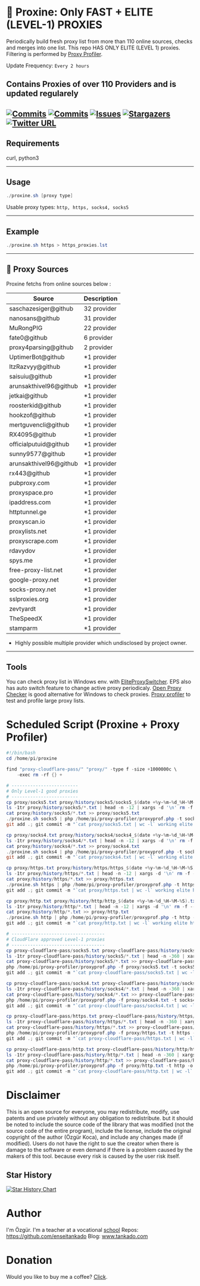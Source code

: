 # 🚀 Proxine: Only FAST + ELITE (LEVEL-1) PROXIES

Periodically build fresh proxy list from more than 110 online sources, checks and merges into one list. This repo HAS ONLY ELITE (LEVEL 1) proxies. Filtering is performed by [Proxy Profiler](https://github.com/enseitankado/proxy-profiler). 

 Update Frequency: ```Every 2 hours```

## Contains Proxies of over 110 Providers and is updated regularely

[![Commits](https://img.shields.io/github/last-commit/enseitankado/awesome-proxies?style=flat&logo=github)](https://github.com/enseitankado/awesome-proxies/commits/master)
[![Commits](https://img.shields.io/github/commit-activity/w/enseitankado/awesome-proxies?style=flat&logo=github)](https://github.com/enseitankado/awesome-proxies/commits/master)
[![Issues](https://img.shields.io/github/issues/enseitankado/awesome-proxies?style=flat&logo=github)](https://github.com/enseitankado/awesome-proxies/issues)
[![Stargazers](https://img.shields.io/github/stars/enseitankado/awesome-proxies?style=flat&logo=github)](https://github.com/enseitankado/awesome-proxies/stargazers)
[![Twitter URL](https://img.shields.io/twitter/url/https/twitter.com/OzgurKoca2.svg?style=social&label=Follow%20%40OzgurKoca)](https://twitter.com/OzgurKoca2)
------------------------------------------------------------

## Requirements
curl, python3

------------------------------------------------------------

## Usage

```powershell
./proxine.sh [proxy type]
```
 Usable proxy types: ```http, https, socks4, socks5```

------------------------------------------------------------

## Example

```powershell
./proxine.sh https > https_proxies.lst
```

------------------------------------------------------------

## 🔎 Proxy Sources

 Proxine fetchs from online sources below :

Source | Description
--- | ---
saschazesiger@github | 32 provider
nanosans@github | 31 provider
MuRongPIG | 22 provider
fate0@github | 6 provider
proxy4parsing@github | 2 provider
UptimerBot@github | *1 provider
ItzRazvyy@github | *1 provider
saisuiu@github | *1 provider
arunsakthivel96@github | *1 provider
jetkai@github | *1 provider
roosterkid@github | *1 provider
hookzof@github | *1 provider
mertguvencli@github | *1 provider
RX4095@github | *1 provider
officialputuid@github | *1 provider
sunny9577@github | *1 provider
arunsakthivel96@github | *1 provider
rx443@github | *1 provider
pubproxy.com | *1 provider
proxyspace.pro | *1 provider
ipaddress.com | *1 provider
httptunnel.ge | *1 provider
proxyscan.io | *1 provider
proxylists.net | *1 provider
proxyscrape.com | *1 provider
rdavydov | *1 provider 
spys.me | *1 provider
free-proxy-list.net | *1 provider
google-proxy.net | *1 provider
socks-proxy.net | *1 provider
sslproxies.org | *1 provider
zevtyardt | *1 provider
TheSpeedX | *1 provider
stamparm | *1 provider

* Highly possible multiple provider which undisclosed by project owner.

------------------------------------------------------------

## Tools

You can check proxy list in Windows env. with [EliteProxySwitcher](https://www.eliteproxyswitcher.com/). EPS also has auto switch feature to change active proxy periodicaly.
[Open Proxy Checker](https://openproxy.space/software/proxy-checker) is good alternative for Windows to check proxies. [Proxy profiler](https://github.com/enseitankado/proxy-profiler) to test and profile large proxy lists.

# Scheduled Script (Proxine + Proxy Profiler)

```powershell
#!/bin/bash
cd /home/pi/proxine

find "proxy-cloudflare-pass/" "proxy/" -type f -size +1000000c \
    -exec rm -rf {} +

# -------------------------
# Only Level-1 good proxies
# -------------------------
cp proxy/socks5.txt proxy/history/socks5/socks5_$(date +%y-%m-%d_%H-%M-%S).txt
ls -1tr proxy/history/socks5/*.txt | head -n -12 | xargs -d '\n' rm -f --
cat proxy/history/socks5/*.txt >> proxy/socks5.txt
./proxine.sh socks5 | php /home/pi/proxy-profiler/proxyprof.php -t socks5 -l 1 -g -o proxy/socks5.txt -s -e -n 500
git add .; git commit -m "`cat proxy/socks5.txt | wc -l` working elite socks5 proxies added."; git push -f

cp proxy/socks4.txt proxy/history/socks4/socks4_$(date +%y-%m-%d_%H-%M-%S).txt
ls -1tr proxy/history/socks4/*.txt | head -n -12 | xargs -d '\n' rm -f --
cat proxy/history/socks4/*.txt >> proxy/socks4.txt
./proxine.sh socks4 | php /home/pi/proxy-profiler/proxyprof.php -t socks4 -l 1 -g -o proxy/socks4.txt -s -e -n 500
git add .; git commit -m "`cat proxy/socks4.txt | wc -l` working elite socks4 proxies added."; git push -f

cp proxy/https.txt proxy/history/https/https_$(date +%y-%m-%d_%H-%M-%S).txt
ls -1tr proxy/history/https/*.txt | head -n -12 | xargs -d '\n' rm -f --
cat proxy/history/https/*.txt >> proxy/https.txt
./proxine.sh https | php /home/pi/proxy-profiler/proxyprof.php -t https -l 1 -g -o proxy/https.txt -n 1000 -s -e
git add .; git commit -m "`cat proxy/https.txt | wc -l` working elite https proxies added."; git push -f

cp proxy/http.txt proxy/history/http/http_$(date +%y-%m-%d_%H-%M-%S).txt
ls -1tr proxy/history/http/*.txt | head -n -12 | xargs -d '\n' rm -f --
cat proxy/history/http/*.txt >> proxy/http.txt
./proxine.sh http | php /home/pi/proxy-profiler/proxyprof.php -t http -l 1 -g -o proxy/http.txt -n 1000 -s -e
git add .; git commit -m "`cat proxy/http.txt | wc -l` working elite http proxies added."; git push -f

# -----------------------------------
# CloudFlare approved Level-1 proxies
# -----------------------------------
cp proxy-cloudflare-pass/socks5.txt proxy-cloudflare-pass/history/socks5/socks5_$(date +%y-%m-%d_%H-%M-%S).txt
ls -1tr proxy-cloudflare-pass/history/socks5/*.txt | head -n -360 | xargs -d '\n' rm -f --
cat proxy-cloudflare-pass/history/socks5/*.txt >> proxy-cloudflare-pass/socks5.txt
php /home/pi/proxy-profiler/proxyprof.php -f proxy/socks5.txt -t socks5 -o proxy-cloudflare-pass/socks5.txt -s -a https://www.tankado.com/ -y 3 -c 5 -e -g
git add .; git commit -m "`cat proxy-cloudflare-pass/socks5.txt | wc -l` CloudFlare approved elite socks5 proxies added."; git push -f

cp proxy-cloudflare-pass/socks4.txt proxy-cloudflare-pass/history/socks4/socks4_$(date +%y-%m-%d_%H-%M-%S).txt
ls -1tr proxy-cloudflare-pass/history/socks4/*.txt | head -n -360 | xargs -d '\n' rm -f --
cat proxy-cloudflare-pass/history/socks4/*.txt >> proxy-cloudflare-pass/socks4.txt
php /home/pi/proxy-profiler/proxyprof.php -f proxy/socks4.txt -t socks4 -o proxy-cloudflare-pass/socks4.txt -s -a https://www.tankado.com/ -y 3 -c 5 -e -g
git add .; git commit -m "`cat proxy-cloudflare-pass/socks4.txt | wc -l` CloudFlare approved elite socks4 proxies added."; git push -f

cp proxy-cloudflare-pass/https.txt proxy-cloudflare-pass/history/https/https_$(date +%y-%m-%d_%H-%M-%S).txt
ls -1tr proxy-cloudflare-pass/history/https/*.txt | head -n -360 | xargs -d '\n' rm -f --
cat proxy-cloudflare-pass/history/https/*.txt >> proxy-cloudflare-pass/https.txt
php /home/pi/proxy-profiler/proxyprof.php -f proxy/https.txt -t https -o proxy-cloudflare-pass/https.txt -n 1000 -s -a https://www.tankado.com/ -y 3 -c 5 -e -g
git add .; git commit -m "`cat proxy-cloudflare-pass/https.txt | wc -l` CloudFlare approved elite https proxies added."; git push -f

cp proxy-cloudflare-pass/http.txt proxy-cloudflare-pass/history/http/http_$(date +%y-%m-%d_%H-%M-%S).txt
ls -1tr proxy-cloudflare-pass/history/http/*.txt | head -n -360 | xargs -d '\n' rm -f --
cat proxy-cloudflare-pass/history/http/*.txt >> proxy-cloudflare-pass/http.txt
php /home/pi/proxy-profiler/proxyprof.php -f proxy/http.txt -t http -o proxy-cloudflare-pass/http.txt -n 1000 -s -a https://www.tankado.com/ -y 3 -c 5 -e -g
git add .; git commit -m "`cat proxy-cloudflare-pass/http.txt | wc -l` CloudFlare approved elite http proxies added."; git push -f
```

# Disclaimer

This is an open source for everyone, you may redistribute, modify, use patents and use privately without any obligation to redistribute. but it should be noted to include the source code of the library that was modified (not the source code of the entire program), include the license, include the original copyright of the author (Özgür Koca), and include any changes made (if modified). Users do not have the right to sue the creator when there is damage to the software or even demand if there is a problem caused by the makers of this tool. because every risk is caused by the user risk itself.


## Star History

[![Star History Chart](https://api.star-history.com/svg?repos=enseitankado/proxine&type=Date)](https://star-history.com/#enseitankado/proxine&Date)

# Author

I'm Özgür. I'm a teacher at a vocational [school](https://samsuneml.meb.k12.tr/)
Repos: https://github.com/enseitankado
Blog: www.tankado.com

# Donation

Would you like to buy me a coffee? [Click](https://www.buymeacoffee.com/ozgurkoca).

